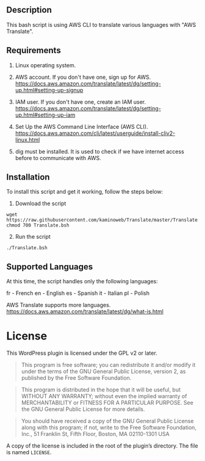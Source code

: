 ## Description

This bash script is using AWS CLI to translate various languages with "AWS Translate".

## Requirements

1. Linux operating system.
2. AWS account. If you don't have one, sign up for AWS.  
<https://docs.aws.amazon.com/translate/latest/dg/setting-up.html#setting-up-signup>

3. IAM user. If you don't have one, create an IAM user.  
<https://docs.aws.amazon.com/translate/latest/dg/setting-up.html#setting-up-iam>

4. Set Up the AWS Command Line Interface (AWS CLI).  
<https://docs.aws.amazon.com/cli/latest/userguide/install-cliv2-linux.html>

5. dig must be installed. It is used to check if we have internet access before to communicate with AWS. 

## Installation

To install this script and get it working, follow the steps below:

1. Download the script 
```
wget https://raw.githubusercontent.com/kaminoweb/Translate/master/Translate.bsh
chmod 700 Translate.bsh
```
2. Run the script
```
./Translate.bsh
```

## Supported Languages

At this time, the script handles only the following languages:

  fr - French
  en - English
  es - Spanish
  it - Italian
  pl - Polish

AWS Translate supports more languages.  
<https://docs.aws.amazon.com/translate/latest/dg/what-is.html>

# License

This WordPress plugin is licensed under the GPL v2 or later.

> This program is free software; you can redistribute it and/or modify it under the terms of the GNU General Public License, version 2, as published by the Free Software Foundation.

> This program is distributed in the hope that it will be useful, but WITHOUT ANY WARRANTY; without even the implied warranty of MERCHANTABILITY or FITNESS FOR A PARTICULAR PURPOSE. See the GNU General Public License for more details.

> You should have received a copy of the GNU General Public License along with this program; if not, write to the Free Software Foundation, Inc., 51 Franklin St, Fifth Floor, Boston, MA 02110-1301 USA

A copy of the license is included in the root of the plugin’s directory. The file is named `LICENSE`.


